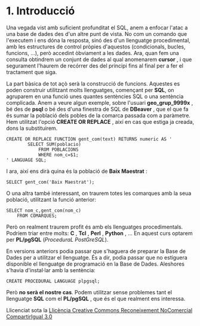 # 1. Introducció

Una vegada vist amb suficient profunditat el SQL, anem a enfocar l'atac a una
base de dades des d'un altre punt de vista. No com un comando que l'executem i
ens dóna la resposta, sinó des d'un llenguatge procedimental, amb les
estructures de control pròpies d'aquestos (condicionals, bucles, funcions,
...), però accedint òbviament a les dades. Ara, quan fem una consulta
obtindrem un conjunt de dades al qual anomenarem **cursor** , i que segurament
l'haurem de recórrer des del principi fins al final per a fer el tractament
que siga.

La part bàsica de tot açò serà la construcció de funcions. Aquestes es poden
construir utilitzant molts llenguatges, començant per **SQL**, on agruparem
en una funció unes quantes sentències SQL o una sentència complicada. Anem a
veure algun exemple, sobre l'usuari **geo_grup_9999x** , bé des de **psql** o
bé des d'una finestra de SQL de **DBeaver** , que el que fa és sumar la
població dels pobles de la comarca passada com a paràmetre. Hem utilitzat
l'opció **CREATE OR REPLACE** , així en cas que estiga ja creada, dons la
substituirem.

    
    
    CREATE OR REPLACE FUNCTION gent_com(text) RETURNS numeric AS '
            SELECT SUM(poblacio)
                FROM POBLACIONS
                WHERE nom_c=$1;
    ' LANGUAGE SQL;

I ara, així ens dirà quina és la població de **Baix Maestrat** :

    
    
    SELECT gent_com('Baix Maestrat');

O una altra també interessant, on traurem totes les comarques amb la seua
població, utilitzant la funció anterior:

    
    
    SELECT nom_c,gent_com(nom_c)
        FROM COMARQUES;

Però on realment traurem profit és amb els llenguatges procedimentals. Podríem
triar entre molts: **C** , **Tcl** , **Perl** , **Python** , ... En aquest
curs optarem per **PL/pgSQL** (_ProceduraL PostGreSQL_).

En versions anteriors podia passar que s'haguera de preparar la Base de Dades
per a utilitzar el llenguatge. És a dir, podia passar que no estiguera
disponible el llenguatge de programació en la Base de Dades. Aleshores s'havia
d'instal·lar amb la sentència:

    
    
    CREATE PROCEDURAL LANGUAGE plpgsql;

Però **no serà el nostre cas**. Podem utilitzar sense problemes tant el
llenguatge **SQL** com el **PL/pgSQL** , que és el que realment ens interessa.



Llicenciat sota la  [Llicència Creative Commons Reconeixement NoComercial
CompartirIgual 3.0](http://creativecommons.org/licenses/by-nc-sa/3.0/)

